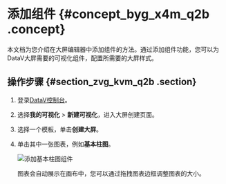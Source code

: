 # 添加组件 {#concept_byg_x4m_q2b .concept}

本文档为您介绍在大屏编辑器中添加组件的方法。通过添加组件功能，您可以为DataV大屏需要的可视化组件，配置所需要的大屏样式。

## 操作步骤 {#section_zvg_kvm_q2b .section}

1.  登录[DataV控制台](https://datav.aliyun.com/)。
2.  选择**我的可视化** \> **新建可视化**，进入大屏创建页面。
3.  选择一个模板，单击**创建大屏**。
4.  单击其中一张图表，例如**基本柱图**。

    ![添加基本柱图组件](http://static-aliyun-doc.oss-cn-hangzhou.aliyuncs.com/assets/img/16558/15644568708132_zh-CN.png)

    图表会自动展示在画布中，您可以通过拖拽图表边框调整图表的大小。


